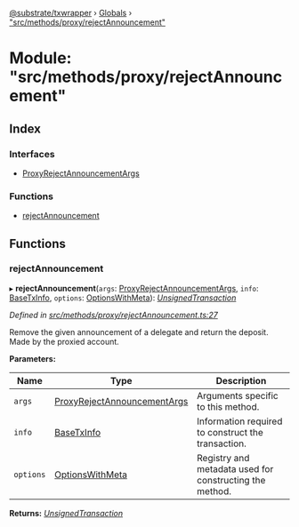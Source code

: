 [@substrate/txwrapper](../README.md) › [Globals](../globals.md) › ["src/methods/proxy/rejectAnnouncement"](_src_methods_proxy_rejectannouncement_.md)

# Module: "src/methods/proxy/rejectAnnouncement"

## Index

### Interfaces

* [ProxyRejectAnnouncementArgs](../interfaces/_src_methods_proxy_rejectannouncement_.proxyrejectannouncementargs.md)

### Functions

* [rejectAnnouncement](_src_methods_proxy_rejectannouncement_.md#rejectannouncement)

## Functions

###  rejectAnnouncement

▸ **rejectAnnouncement**(`args`: [ProxyRejectAnnouncementArgs](../interfaces/_src_methods_proxy_rejectannouncement_.proxyrejectannouncementargs.md), `info`: [BaseTxInfo](../interfaces/_src_util_types_.basetxinfo.md), `options`: [OptionsWithMeta](../interfaces/_src_util_types_.optionswithmeta.md)): *[UnsignedTransaction](../interfaces/_src_util_types_.unsignedtransaction.md)*

*Defined in [src/methods/proxy/rejectAnnouncement.ts:27](https://github.com/paritytech/txwrapper/blob/6ef1ba4/src/methods/proxy/rejectAnnouncement.ts#L27)*

Remove the given announcement of a delegate and return the deposit. Made by the proxied account.

**Parameters:**

Name | Type | Description |
------ | ------ | ------ |
`args` | [ProxyRejectAnnouncementArgs](../interfaces/_src_methods_proxy_rejectannouncement_.proxyrejectannouncementargs.md) | Arguments specific to this method. |
`info` | [BaseTxInfo](../interfaces/_src_util_types_.basetxinfo.md) | Information required to construct the transaction. |
`options` | [OptionsWithMeta](../interfaces/_src_util_types_.optionswithmeta.md) | Registry and metadata used for constructing the method.  |

**Returns:** *[UnsignedTransaction](../interfaces/_src_util_types_.unsignedtransaction.md)*
